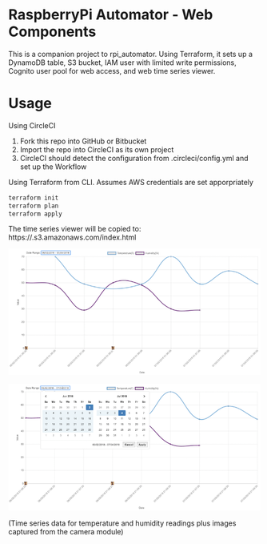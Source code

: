 # RaspberryPi Automator - Web Components

This is a companion project to rpi_automator.  Using Terraform, it sets up a DynamoDB table, S3 bucket, IAM user with limited write permissions, Cognito user pool for web access, and web time series viewer.

# Usage
Using CircleCI
1. Fork this repo into GitHub or Bitbucket
2. Import the repo into CircleCI as its own project
3. CircleCI should detect the configuration from .circleci/config.yml and set up the Workflow

Using Terraform from CLI. Assumes AWS credentials are set apporpriately
```
terraform init
terraform plan
terraform apply
```

The time series viewer will be copied to:
https://<s3 bucket>.s3.amazonaws.com/index.html

![Time series data](shared/data.png "Time series data")

![Time series data](shared/data2.png "Time series data")

(Time series data for temperature and humidity readings plus images captured from the camera module)


